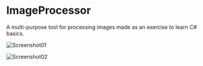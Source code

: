# ImageProcessor
A multi-purpose tool for processing images made as an exercise to learn C# basics.

![Screenshot01](https://i.imgur.com/FKcxqQs.png)

![Screenshot02](https://i.imgur.com/nij0z9G.png)
